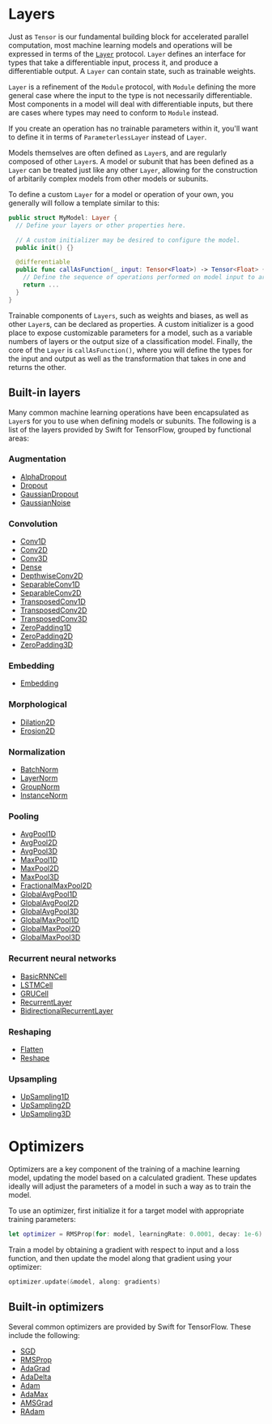 # Layers

Just as `Tensor` is our fundamental building block for accelerated parallel computation, most
machine learning models and operations will be expressed in terms of the
[`Layer`](https://github.com/tensorflow/swift-apis/blob/main/Sources/TensorFlow/Layer.swift)
protocol. `Layer` defines an interface for types that take a differentiable input, process it, and
produce a differentiable output. A `Layer` can contain state, such as trainable weights.

`Layer` is a refinement of the `Module` protocol, with `Module` defining the more general case where
the input to the type is not necessarily differentiable. Most components in a model will deal with
differentiable inputs, but there are cases where types may need to conform to `Module` instead.

If you create an operation has no trainable parameters within it, you'll want to define it in terms
of `ParameterlessLayer` instead of `Layer`. 

Models themselves are often defined as `Layer`s, and are regularly composed of other `Layer`s. A 
model or subunit that has been defined as a `Layer` can be treated just like any other `Layer`, 
allowing for the construction of arbitarily complex models from other models or subunits.

To define a custom `Layer` for a model or operation of your own, you generally will follow a
template similar to this:

```swift
public struct MyModel: Layer {
  // Define your layers or other properties here.

  // A custom initializer may be desired to configure the model.
  public init() {}

  @differentiable
  public func callAsFunction(_ input: Tensor<Float>) -> Tensor<Float> {
    // Define the sequence of operations performed on model input to arrive at the output.
    return ...
  }
}
```

Trainable components of `Layers`, such as weights and biases, as well as other `Layer`s, can be 
declared as properties. A custom initializer is a good place to expose customizable parameters for 
a model, such as a variable numbers of layers or the output size of a classification model. 
Finally, the core of the `Layer` is `callAsFunction()`, where you will define the types for the 
input and output as well as the transformation that takes in one and returns the other.

## Built-in layers

Many common machine learning operations have been encapsulated as `Layer`s for you to use when
defining models or subunits. The following is a list of the layers provided by Swift for TensorFlow,
grouped by functional areas:

### Augmentation

- [AlphaDropout](https://www.tensorflow.org/swift/api_docs/Structs/AlphaDropout)
- [Dropout](https://www.tensorflow.org/swift/api_docs/Structs/Dropout)
- [GaussianDropout](https://www.tensorflow.org/swift/api_docs/Structs/GaussianDropout)
- [GaussianNoise](https://www.tensorflow.org/swift/api_docs/Structs/GaussianNoise)

### Convolution

- [Conv1D](https://www.tensorflow.org/swift/api_docs/Structs/Conv1D)
- [Conv2D](https://www.tensorflow.org/swift/api_docs/Structs/Conv2D)
- [Conv3D](https://www.tensorflow.org/swift/api_docs/Structs/Conv3D)
- [Dense](https://www.tensorflow.org/swift/api_docs/Structs/Dense)
- [DepthwiseConv2D](https://www.tensorflow.org/swift/api_docs/Structs/DepthwiseConv2D)
- [SeparableConv1D](https://www.tensorflow.org/swift/api_docs/Structs/SeparableConv1D)
- [SeparableConv2D](https://www.tensorflow.org/swift/api_docs/Structs/SeparableConv2D)
- [TransposedConv1D](https://www.tensorflow.org/swift/api_docs/Structs/TransposedConv1D)
- [TransposedConv2D](https://www.tensorflow.org/swift/api_docs/Structs/TransposedConv2D)
- [TransposedConv3D](https://www.tensorflow.org/swift/api_docs/Structs/TransposedConv3D)
- [ZeroPadding1D](https://www.tensorflow.org/swift/api_docs/Structs/ZeroPadding1D)
- [ZeroPadding2D](https://www.tensorflow.org/swift/api_docs/Structs/ZeroPadding2D)
- [ZeroPadding3D](https://www.tensorflow.org/swift/api_docs/Structs/ZeroPadding3D)

### Embedding

- [Embedding](https://www.tensorflow.org/swift/api_docs/Structs/Embedding)

### Morphological

- [Dilation2D](https://www.tensorflow.org/swift/api_docs/Structs/Dilation2D)
- [Erosion2D](https://www.tensorflow.org/swift/api_docs/Structs/Erosion2D)

### Normalization

- [BatchNorm](https://www.tensorflow.org/swift/api_docs/Structs/BatchNorm)
- [LayerNorm](https://www.tensorflow.org/swift/api_docs/Structs/LayerNorm)
- [GroupNorm](https://www.tensorflow.org/swift/api_docs/Structs/GroupNorm)
- [InstanceNorm](https://www.tensorflow.org/swift/api_docs/Structs/InstanceNorm)

### Pooling

- [AvgPool1D](https://www.tensorflow.org/swift/api_docs/Structs/AvgPool1D)
- [AvgPool2D](https://www.tensorflow.org/swift/api_docs/Structs/AvgPool2D)
- [AvgPool3D](https://www.tensorflow.org/swift/api_docs/Structs/AvgPool3D)
- [MaxPool1D](https://www.tensorflow.org/swift/api_docs/Structs/MaxPool1D)
- [MaxPool2D](https://www.tensorflow.org/swift/api_docs/Structs/MaxPool2D)
- [MaxPool3D](https://www.tensorflow.org/swift/api_docs/Structs/MaxPool3D)
- [FractionalMaxPool2D](https://www.tensorflow.org/swift/api_docs/Structs/FractionalMaxPool2D)
- [GlobalAvgPool1D](https://www.tensorflow.org/swift/api_docs/Structs/GlobalAvgPool1D)
- [GlobalAvgPool2D](https://www.tensorflow.org/swift/api_docs/Structs/GlobalAvgPool2D)
- [GlobalAvgPool3D](https://www.tensorflow.org/swift/api_docs/Structs/GlobalAvgPool3D)
- [GlobalMaxPool1D](https://www.tensorflow.org/swift/api_docs/Structs/GlobalMaxPool1D)
- [GlobalMaxPool2D](https://www.tensorflow.org/swift/api_docs/Structs/GlobalMaxPool2D)
- [GlobalMaxPool3D](https://www.tensorflow.org/swift/api_docs/Structs/GlobalMaxPool3D)

### Recurrent neural networks

- [BasicRNNCell](https://www.tensorflow.org/swift/api_docs/Structs/BasicRNNCell)
- [LSTMCell](https://www.tensorflow.org/swift/api_docs/Structs/LSTMCell)
- [GRUCell](https://www.tensorflow.org/swift/api_docs/Structs/GRUCell)
- [RecurrentLayer](https://www.tensorflow.org/swift/api_docs/Structs/RecurrentLayer)
- [BidirectionalRecurrentLayer](https://www.tensorflow.org/swift/api_docs/Structs/BidirectionalRecurrentLayer)

### Reshaping

- [Flatten](https://www.tensorflow.org/swift/api_docs/Structs/Flatten)
- [Reshape](https://www.tensorflow.org/swift/api_docs/Structs/Reshape)

### Upsampling

- [UpSampling1D](https://www.tensorflow.org/swift/api_docs/Structs/UpSampling1D)
- [UpSampling2D](https://www.tensorflow.org/swift/api_docs/Structs/UpSampling2D)
- [UpSampling3D](https://www.tensorflow.org/swift/api_docs/Structs/UpSampling3D)

# Optimizers

Optimizers are a key component of the training of a machine learning model, updating the model
based on a calculated gradient. These updates ideally will adjust the parameters of a model in such
a way as to train the model.

To use an optimizer, first initialize it for a target model with appropriate training parameters:

```swift
let optimizer = RMSProp(for: model, learningRate: 0.0001, decay: 1e-6)
```

Train a model by obtaining a gradient with respect to input and a loss function, and then update the
model along that gradient using your optimizer:

```swift
optimizer.update(&model, along: gradients)
```

## Built-in optimizers

Several common optimizers are provided by Swift for TensorFlow. These include the following:

- [SGD](https://www.tensorflow.org/swift/api_docs/Classes/SGD)
- [RMSProp](https://www.tensorflow.org/swift/api_docs/Classes/RMSProp)
- [AdaGrad](https://www.tensorflow.org/swift/api_docs/Classes/AdaGrad)
- [AdaDelta](https://www.tensorflow.org/swift/api_docs/Classes/AdaDelta)
- [Adam](https://www.tensorflow.org/swift/api_docs/Classes/Adam)
- [AdaMax](https://www.tensorflow.org/swift/api_docs/Classes/AdaMax)
- [AMSGrad](https://www.tensorflow.org/swift/api_docs/Classes/AMSGrad)
- [RAdam](https://www.tensorflow.org/swift/api_docs/Classes/RAdam)
